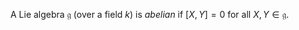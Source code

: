 A Lie algebra $\mathfrak{g}$ (over a field $k$) is *abelian* if $[X, Y]=0$ for all $X, Y \in \mathfrak{g}$.
